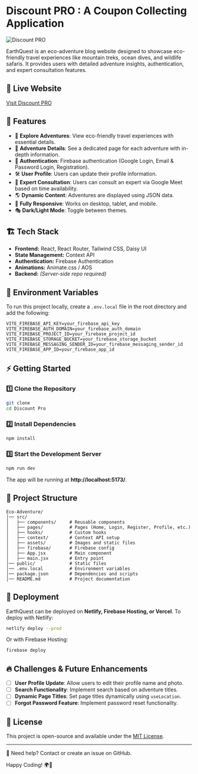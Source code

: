 # Discount PRO : A Coupon Collecting Application 

![Discount PRO]()

EarthQuest is an eco-adventure blog website designed to showcase eco-friendly travel experiences like mountain treks, ocean dives, and wildlife safaris. It provides users with detailed adventure insights, authentication, and expert consultation features.

## 🔗 Live Website
[Visit Discount PRO]()
## 🚀 Features
- 🌿 **Explore Adventures**: View eco-friendly travel experiences with essential details.
- 📜 **Adventure Details**: See a dedicated page for each adventure with in-depth information.
- 🔐 **Authentication**: Firebase authentication (Google Login, Email & Password Login, Registration).
- 🛠 **User Profile**: Users can update their profile information.
- 📅 **Expert Consultation**: Users can consult an expert via Google Meet based on time availability.
- 🌎 **Dynamic Content**: Adventures are displayed using JSON data.
- 📱 **Fully Responsive**: Works on desktop, tablet, and mobile.
- 🎭 **Dark/Light Mode**: Toggle between themes.

## 🏗️ Tech Stack
- **Frontend:** React, React Router, Tailwind CSS, Daisy UI
- **State Management:** Context API
- **Authentication:** Firebase Authentication
- **Animations:** Animate.css / AOS
- **Backend:** *(Server-side repo required)*

## 🔑 Environment Variables
To run this project locally, create a `.env.local` file in the root directory and add the following:
```
VITE_FIREBASE_API_KEY=your_firebase_api_key
VITE_FIREBASE_AUTH_DOMAIN=your_firebase_auth_domain
VITE_FIREBASE_PROJECT_ID=your_firebase_project_id
VITE_FIREBASE_STORAGE_BUCKET=your_firebase_storage_bucket
VITE_FIREBASE_MESSAGING_SENDER_ID=your_firebase_messaging_sender_id
VITE_FIREBASE_APP_ID=your_firebase_app_id
```

## ⚡ Getting Started
### 1️⃣ Clone the Repository
```sh
git clone 
cd Discount Pro
```

### 2️⃣ Install Dependencies
```sh
npm install
```

### 3️⃣ Start the Development Server
```sh
npm run dev
```
The app will be running at **http://localhost:5173/**.

## 📂 Project Structure
```
Eco-Adventure/
│── src/
│   ├── components/     # Reusable components
│   ├── pages/          # Pages (Home, Login, Register, Profile, etc.)
│   ├── hooks/          # Custom hooks
│   ├── context/        # Context API setup
│   ├── assets/         # Images and static files
│   ├── firebase/       # Firebase config
│   ├── App.jsx         # Main component
│   ├── main.jsx        # Entry point
│── public/             # Static files
│── .env.local          # Environment variables
│── package.json        # Dependencies and scripts
│── README.md           # Project documentation
```

## 🎯 Deployment
EarthQuest can be deployed on **Netlify, Firebase Hosting, or Vercel**.
To deploy with Netlify:
```sh
netlify deploy --prod
```
Or with Firebase Hosting:
```sh
firebase deploy
```

## 🔥 Challenges & Future Enhancements
- [ ] **User Profile Update**: Allow users to edit their profile name and photo.
- [ ] **Search Functionality**: Implement search based on adventure titles.
- [ ] **Dynamic Page Titles**: Set page titles dynamically using `useLocation`.
- [ ] **Forgot Password Feature**: Implement password reset functionality.

## 📜 License
This project is open-source and available under the [MIT License](LICENSE).

---
📧 Need help? Contact **[]()** or create an issue on GitHub.

Happy Coding! 🌍🚀


